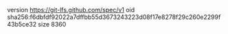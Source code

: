 version https://git-lfs.github.com/spec/v1
oid sha256:f6dbfdf92022a7dffbb55d3673243223d08f17e8278f29c260e2299f43b5ce32
size 8360

